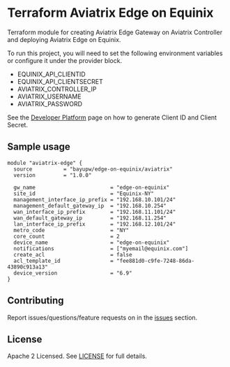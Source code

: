 # Terraform Aviatrix Edge on Equinix

Terraform module for creating Aviatrix Edge Gateway on Aviatrix Controller and deploying Aviatrix Edge on Equinix.

To run this project, you will need to set the following environment variables or configure it under the provider block.
- EQUINIX_API_CLIENTID
- EQUINIX_API_CLIENTSECRET
- AVIATRIX_CONTROLLER_IP
- AVIATRIX_USERNAME
- AVIATRIX_PASSWORD

See the [Developer Platform](https://developer.equinix.com/docs?page=/dev-docs/fabric/overview) page on how to generate Client ID and Client Secret.

## Sample usage

```hcl
module "aviatrix-edge" {
  source          = "bayupw/edge-on-equinix/aviatrix"
  version         = "1.0.0"

  gw_name                        = "edge-on-equinix"
  site_id                        = "Equinix-NY"
  management_interface_ip_prefix = "192.168.10.101/24"
  management_default_gateway_ip  = "192.168.10.254"
  wan_interface_ip_prefix        = "192.168.11.101/24"
  wan_default_gateway_ip         = "192.168.11.254"
  lan_interface_ip_prefix        = "192.168.12.101/24"
  metro_code                     = "NY"
  core_count                     = 2
  device_name                    = "edge-on-equinix"
  notifications                  = ["myemail@equinix.com"]
  create_acl                     = false
  acl_template_id                = "fee881d0-c9fe-7248-86da-43890c913a13"
  device_version                 = "6.9"
}
```

## Contributing

Report issues/questions/feature requests on in the [issues](https://github.com/bayupw/terraform-aviatrix-edge-on-equinix/issues/new) section.

## License

Apache 2 Licensed. See [LICENSE](https://github.com/bayupw/terraform-aviatrix-edge-on-equinix/tree/master/LICENSE) for full details.